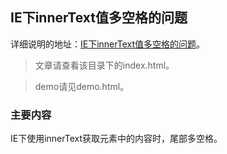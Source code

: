 ## IE下innerText值多空格的问题

详细说明的地址：[IE下innerText值多空格的问题](http://www.zhuyuntao.cn/2018/12/09/innertext值多空格的问题/)。  

> 文章请查看该目录下的index.html。

> demo请见demo.html。

### 主要内容

IE下使用innerText获取元素中的内容时，尾部多空格。

